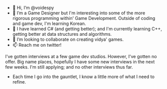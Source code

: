- 👋 Hi, I’m @voidespy
- 👀 I’m a Game Designer but I'm interesting into some of the more rigorous programming within' Game Development. Outside of coding and game dev, I'm learning Korean.
- 🌱 I have learned C# (and getting better); and I'm currently learning C++, getting better at data structures and algorithms.
- 💞️ I’m looking to collaborate on creating vidya' games.
- 📫 Reach me on twitter!

I've gotten interviews at a few game dev studios. However, I've gotten no offer. Big name places, hopefully I have some new interviews in the next few weeks.
I'm still applying; and no other interviews thus far.
- Each time I go into the gauntlet, I know a little more of what I need to refine.

<!---
voidespy/voidespy is a ✨ special ✨ repository because its `README.md` (this file) appears on your GitHub profile.
You can click the Preview link to take a look at your changes.
--->
